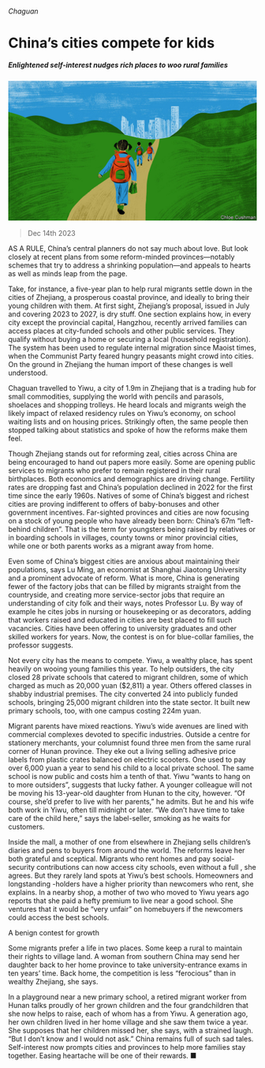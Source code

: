 ###### Chaguan

# China’s cities compete for kids 

##### Enlightened self-interest nudges rich places to woo rural families 

![image](images/20231216_CND000.jpg) 

> Dec 14th 2023 

AS A RULE, China’s central planners do not say much about love. But look closely at recent plans from some reform-minded provinces—notably schemes that try to address a shrinking population—and appeals to hearts as well as minds leap from the page.

Take, for instance, a five-year plan to help rural migrants settle down in the cities of Zhejiang, a prosperous coastal province, and ideally to bring their young children with them. At first sight, Zhejiang’s proposal, issued in July and covering 2023 to 2027, is dry stuff. One section explains how, in every city except the provincial capital, Hangzhou, recently arrived families can access places at city-funded schools and other public services. They qualify without buying a home or securing a local  (household registration). The  system has been used to regulate internal migration since Maoist times, when the Communist Party feared hungry peasants might crowd into cities. On the ground in Zhejiang the human import of these changes is well understood. 

Chaguan travelled to Yiwu, a city of 1.9m in Zhejiang that is a trading hub for small commodities, supplying the world with pencils and parasols, shoelaces and shopping trolleys. He heard locals and migrants weigh the likely impact of relaxed residency rules on Yiwu’s economy, on school waiting lists and on housing prices. Strikingly often, the same people then stopped talking about statistics and spoke of how the reforms make them feel.

Though Zhejiang stands out for reforming zeal, cities across China are being encouraged to hand out papers more easily. Some are opening public services to migrants who prefer to remain registered in their rural birthplaces. Both economics and demographics are driving change. Fertility rates are dropping fast and China’s population declined in 2022 for the first time since the early 1960s. Natives of some of China’s biggest and richest cities are proving indifferent to offers of baby-bonuses and other government incentives. Far-sighted provinces and cities are now focusing on a stock of young people who have already been born: China’s 67m “left-behind children”. That is the term for youngsters being raised by relatives or in boarding schools in villages, county towns or minor provincial cities, while one or both parents works as a migrant away from home. 

Even some of China’s biggest cities are anxious about maintaining their populations, says Lu Ming, an economist at Shanghai Jiaotong University and a prominent advocate of reform. What is more, China is generating fewer of the factory jobs that can be filled by migrants straight from the countryside, and creating more service-sector jobs that require an understanding of city folk and their ways, notes Professor Lu. By way of example he cites jobs in nursing or housekeeping or as decorators, adding that workers raised and educated in cities are best placed to fill such vacancies. Cities have been offering to university graduates and other skilled workers for years. Now, the contest is on for blue-collar families, the professor suggests. 

Not every city has the means to compete. Yiwu, a wealthy place, has spent heavily on wooing young families this year. To help outsiders, the city closed 28 private schools that catered to migrant children, some of which charged as much as 20,000 yuan ($2,811) a year. Others offered classes in shabby industrial premises. The city converted 24 into publicly funded schools, bringing 25,000 migrant children into the state sector. It built new primary schools, too, with one campus costing 224m yuan.

Migrant parents have mixed reactions. Yiwu’s wide avenues are lined with commercial complexes devoted to specific industries. Outside a centre for stationery merchants, your columnist found three men from the same rural corner of Hunan province. They eke out a living selling adhesive price labels from plastic crates balanced on electric scooters. One used to pay over 6,000 yuan a year to send his child to a local private school. The same school is now public and costs him a tenth of that. Yiwu “wants to hang on to more outsiders”, suggests that lucky father. A younger colleague will not be moving his 13-year-old daughter from Hunan to the city, however. “Of course, she’d prefer to live with her parents,” he admits. But he and his wife both work in Yiwu, often till midnight or later. “We don’t have time to take care of the child here,” says the label-seller, smoking as he waits for customers.

Inside the mall, a mother of one from elsewhere in Zhejiang sells children’s diaries and pens to buyers from around the world. The reforms leave her both grateful and sceptical. Migrants who rent homes and pay social-security contributions can now access city schools, even without a full , she agrees. But they rarely land spots at Yiwu’s best schools. Homeowners and longstanding -holders have a higher priority than newcomers who rent, she explains. In a nearby shop, a mother of two who moved to Yiwu years ago reports that she paid a hefty premium to live near a good school. She ventures that it would be “very unfair” on homebuyers if the newcomers could access the best schools. 

A benign contest for growth 

Some migrants prefer a life in two places. Some keep a rural  to maintain their rights to village land. A woman from southern China may send her daughter back to her home province to take university-entrance exams in ten years’ time. Back home, the competition is less “ferocious” than in wealthy Zhejiang, she says.

In a playground near a new primary school, a retired migrant worker from Hunan talks proudly of her grown children and the four grandchildren that she now helps to raise, each of whom has a from Yiwu. A generation ago, her own children lived in her home village and she saw them twice a year. She supposes that her children missed her, she says, with a strained laugh. “But I don’t know and I would not ask.” China remains full of such sad tales. Self-interest now prompts cities and provinces to help more families stay together. Easing heartache will be one of their rewards. ■






